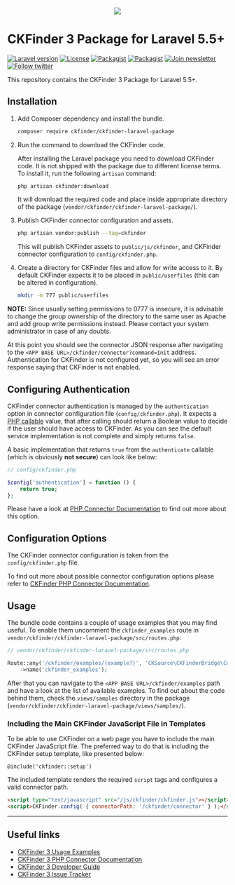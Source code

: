 <h3 align="center"><img src="https://user-images.githubusercontent.com/803299/42567830-6b6d3ad6-850b-11e8-9151-43021c92d8b7.png"></h3>

<h1>CKFinder 3 Package for Laravel 5.5+</h1>

[![Laravel version](https://img.shields.io/badge/Laravel-5.5%2C%205.6-green.svg)]()
[![License](https://img.shields.io/badge/license-MIT-blue.svg)](https://opensource.org/licenses/MIT)
[![Packagist](https://img.shields.io/packagist/v/ckfinder/ckfinder-symfony3-bundle.svg)](https://packagist.org/packages/ckfinder/ckfinder-symfony3-bundle)
[![Packagist](https://img.shields.io/packagist/dt/ckfinder/ckfinder-symfony3-bundle.svg)](https://packagist.org/packages/ckfinder/ckfinder-symfony3-bundle)
[![Join newsletter](https://img.shields.io/badge/join-newsletter-00cc99.svg)](http://eepurl.com/c3zRPr)
[![Follow twitter](https://img.shields.io/badge/follow-twitter-00cc99.svg)](https://twitter.com/ckeditor)

This repository contains the CKFinder 3 Package for Laravel 5.5+.

## Installation

1. Add Composer dependency and install the bundle.

    ```bash
    composer require ckfinder/ckfinder-laravel-package
    ```

2. Run the command to download the CKFinder code.

    After installing the Laravel package you need to download CKFinder code. It is not shipped
    with the package due to different license terms. To install it, run the following `artisan` command:

    ```bash
    php artisan ckfinder:download
    ```

    It will download the required code and place inside appropriate directory of the package (`vendor/ckfinder/ckfinder-laravel-package/`).

3. Publish CKFinder connector configuration and assets.

    ```bash
    php artisan vendor:publish --tag=ckfinder
    ```

    This will publish CKFinder assets to `public/js/ckfinder`, and CKFinder connector configuration to `config/ckfinder.php`.

4. Create a directory for CKFinder files and allow for write access to it. By default CKFinder expects it to be placed in `public/userfiles` (this can be altered in configuration).

    ```bash
    mkdir -m 777 public/userfiles
    ```

**NOTE:** Since usually setting permissions to 0777 is insecure, it is advisable to change the group ownership of the directory to the same user as Apache and add group write permissions instead. Please contact your system administrator in case of any doubts.

At this point you should see the connector JSON response after navigating to the `<APP BASE URL>/ckfinder/connector?command=Init` address.
Authentication for CKFinder is not configured yet, so you will see an error response saying that CKFinder is not enabled.

## Configuring Authentication

CKFinder connector authentication is managed by the `authentication` option in connector configuration file (`config/ckfinder.php`).
It expects a [PHP callable](http://php.net/manual/pl/language.types.callable.php) value, that after calling should return a Boolean value to decide if the user should have access to CKFinder.
As you can see the default service implementation is not complete and simply returns `false`.


A basic implementation that returns `true` from the `authenticate` callable (which is obviously **not secure**) can look like below:

```php
// config/ckfinder.php

$config['authentication'] = function () {
    return true;
};
```

Please have a look at [PHP Connector Documentation](https://docs.ckeditor.com/ckfinder/ckfinder3-php/configuration.html#configuration_options_authentication) to find out
more about this option.

## Configuration Options

The CKFinder connector configuration is taken from the `config/ckfinder.php` file.

To find out more about possible connector configuration options please refer to [CKFinder PHP Connector Documentation](http://docs.cksource.com/ckfinder3-php/configuration.html).

## Usage

The bundle code contains a couple of usage examples that you may find useful. To enable them uncomment the `ckfinder_examples`
route in `vendor/ckfinder/ckfinder-laravel-package/src/routes.php`:

```php
// vendor/ckfinder/ckfinder-laravel-package/src/routes.php

Route::any('/ckfinder/examples/{example?}', 'CKSource\CKFinderBridge\Controller\CKFinderController@examplesAction')
    ->name('ckfinder_examples');
```

After that you can navigate to the `<APP BASE URL>/ckfinder/examples` path and have a look at the list of available examples.
To find out about the code behind them, check the `views/samples` directory in the package (`vendor/ckfinder/ckfinder-laravel-package/views/samples/`).

### Including the Main CKFinder JavaScript File in Templates

To be able to use CKFinder on a web page you have to include the main CKFinder JavaScript file.
The preferred way to do that is including the CKFinder setup template, like presented below:

```blade
@include('ckfinder::setup')
```

The included template renders the required `script` tags and configures a valid connector path.

```html
<script type="text/javascript" src="/js/ckfinder/ckfinder.js"></script>
<script>CKFinder.config( { connectorPath: '/ckfinder/connector' } );</script>
```

---

## Useful links

 * [CKFinder 3 Usage Examples](https://docs.ckeditor.com/ckfinder/demo/ckfinder3/samples/widget.html)
 * [CKFinder 3 PHP Connector Documentation](https://docs.ckeditor.com/ckfinder/ckfinder3-php/)
 * [CKFinder 3 Developer Guide](https://docs.ckeditor.com/ckfinder/ckfinder3/)
 * [CKFinder 3 Issue Tracker](https://github.com/ckfinder/ckfinder)
